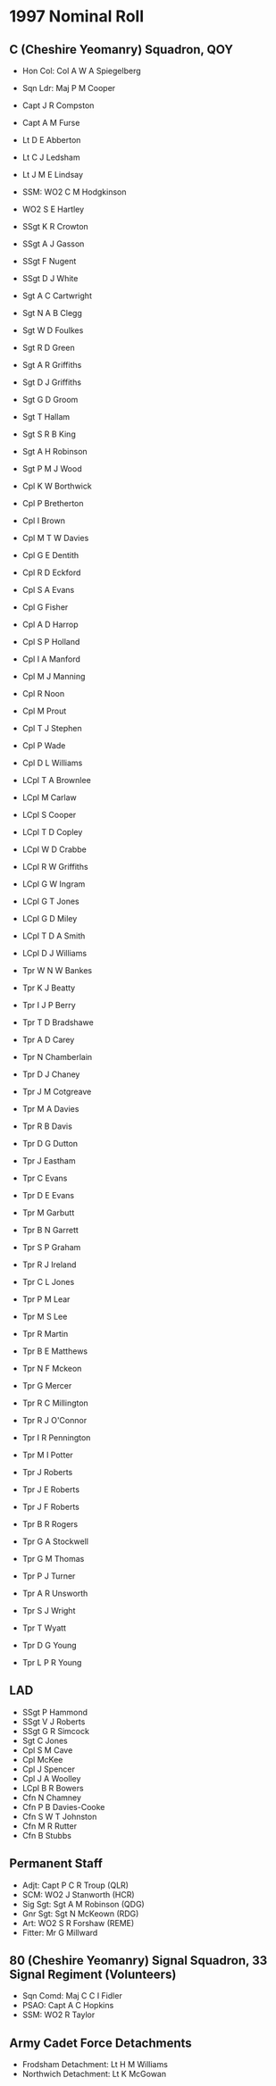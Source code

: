 # 1997 Nominal Roll

## C (Cheshire Yeomanry) Squadron, QOY

* Hon Col: Col A W A Spiegelberg
* Sqn Ldr: Maj P M Cooper
* Capt J R Compston
* Capt A M Furse
* Lt D E Abberton
* Lt C J Ledsham
* Lt J M E Lindsay
* SSM: WO2 C M Hodgkinson

* WO2 S E Hartley
* SSgt K R Crowton
* SSgt A J Gasson
* SSgt F Nugent
* SSgt D J White
* Sgt A C Cartwright
* Sgt N A B Clegg
* Sgt W D Foulkes
* Sgt R D Green
* Sgt A R Griffiths
* Sgt D J Griffiths
* Sgt G D Groom
* Sgt T Hallam
* Sgt S R B King
* Sgt A H Robinson
* Sgt P M J Wood
* Cpl K W Borthwick
* Cpl P Bretherton
* Cpl I Brown
* Cpl M T W Davies
* Cpl G E Dentith
* Cpl R D Eckford
* Cpl S A Evans
* Cpl G Fisher
* Cpl A D Harrop
* Cpl S P Holland
* Cpl I A Manford
* Cpl M J Manning
* Cpl R Noon
* Cpl M Prout
* Cpl T J Stephen
* Cpl P Wade
* Cpl D L Williams
* LCpl T A Brownlee
* LCpl M Carlaw
* LCpl S Cooper
* LCpl T D Copley
* LCpl W D Crabbe
* LCpl R W Griffiths
* LCpl G W Ingram
* LCpl G T Jones
* LCpl G D Miley
* LCpl T D A Smith
* LCpl D J Williams
* Tpr W N W Bankes
* Tpr K J Beatty
* Tpr I J P Berry
* Tpr T D Bradshawe
* Tpr A D Carey
* Tpr N Chamberlain
* Tpr D J Chaney
* Tpr J M Cotgreave
* Tpr M A Davies
* Tpr R B Davis
* Tpr D G Dutton
* Tpr J Eastham
* Tpr C Evans
* Tpr D E Evans
* Tpr M Garbutt
* Tpr B N Garrett
* Tpr S P Graham
* Tpr R J Ireland
* Tpr C L Jones
* Tpr P M Lear
* Tpr M S Lee
* Tpr R Martin
* Tpr B E Matthews
* Tpr N F Mckeon
* Tpr G Mercer
* Tpr R C Millington
* Tpr R J O'Connor
* Tpr I R Pennington
* Tpr M I Potter
* Tpr J Roberts
* Tpr J E Roberts
* Tpr J F Roberts
* Tpr B R Rogers
* Tpr G A Stockwell
* Tpr G M Thomas
* Tpr P J Turner
* Tpr A R Unsworth
* Tpr S J Wright
* Tpr T Wyatt
* Tpr D G Young
* Tpr L P R Young

## LAD

* SSgt P Hammond
* SSgt V J Roberts
* SSgt G R Simcock
* Sgt C Jones
* Cpl S M Cave
* Cpl McKee
* Cpl J Spencer
* Cpl J A Woolley
* LCpl B R Bowers
* Cfn N Chamney
* Cfn P B Davies-Cooke
* Cfn S W T Johnston
* Cfn M R Rutter
* Cfn B Stubbs

## Permanent Staff

* Adjt: Capt P C R Troup (QLR)
* SCM: WO2 J Stanworth (HCR)
* Sig Sgt: Sgt A M Robinson (QDG)
* Gnr Sgt: Sgt N McKeown (RDG)
* Art: WO2 S R Forshaw (REME)
* Fitter: Mr G Millward

## 80 (Cheshire Yeomanry) Signal Squadron, 33 Signal Regiment (Volunteers)

* Sqn Comd: Maj C C I Fidler
* PSAO: Capt A C Hopkins
* SSM: WO2 R Taylor

## Army Cadet Force Detachments

* Frodsham Detachment: Lt H M Williams
* Northwich Detachment: Lt K McGowan
